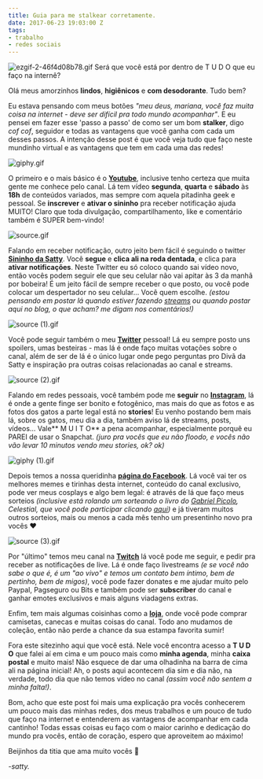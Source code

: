 ```yaml
---
title: Guia para me stalkear corretamente.
date: 2017-06-23 19:03:00 Z
tags:
- trabalho
- redes sociais
---
```


![ezgif-2-46f4d08b78.gif](/uploads/ezgif-2-46f4d08b78.gif)
Será que você está por dentro de T U D O que eu faço na internê?

Olá meus amorzinhos **lindos**, **higiênicos** e **com desodorante**. Tudo bem?

Eu estava pensando com meus botões *"meu deus, mariana, você faz muita coisa na internet - deve ser difícil pra todo mundo acompanhar"*. E eu pensei em fazer esse 'passo a passo' de como ser um bom **stalker**, digo *cof cof*, seguidor e todas as vantagens que você ganha com cada um desses passos. A intenção desse post é que você veja tudo que faço neste mundinho virtual e as vantagens que tem em cada uma das redes!

![giphy.gif](/uploads/giphy.gif)

O primeiro e o mais básico é o [**Youtube**](http://www.youtube.com/PenseGeek), inclusive tenho certeza que muita gente me conhece pelo canal. Lá tem vídeo **segunda**, **quarta** e **sábado** às **18h** de conteúdos variados, mas sempre com aquela pitadinha geek e pessoal. Se **inscrever** e **ativar o sininho** pra receber notificação ajuda MUITO! Claro que toda divulgação, compartilhamento, like e comentário também é SUPER bem-vindo!

![source.gif](/uploads/source.gif)

Falando em receber notificação, outro jeito bem fácil é seguindo o twitter **[Sininho da Satty](https://twitter.com/SininhoDaSatty)**. Você **segue** e **clica ali na roda dentada**, e clica para **ativar notificações**. Neste Twitter eu só coloco quando sai vídeo novo, então vocês podem seguir ele que seu celular não vai apitar às 3 da manhã por bobeira! É um jeito fácil de sempre receber o que posto, ou você pode colocar um despertador no seu celular... Você quem escolhe. *(estou pensando em postar lá quando estiver fazendo [streams](http://twitch.tv/PenseGeek) ou quando postar aqui no blog, o que acham? me digam nos comentários!)*

![source (1).gif](/uploads/source%20(1).gif)

Você pode seguir também o meu **[Twitter](twitter.com/_satty)** pessoal! Lá eu sempre posto uns spoilers, umas besteiras - mas lá é onde faço muitas votações sobre o canal, além de ser de lá é o único lugar onde pego perguntas pro Divã da Satty e inspiração pra outras coisas relacionadas ao canal e streams.

![source (2).gif](/uploads/source%20(2).gif)

Falando em redes pessoais, você também pode me **seguir** no **[Instagram](instagram.com/_satty)**, lá é onde a gente finge ser bonito e fotogênico, mas mais do que as fotos e as fotos dos gatos a parte legal está no **stories**! Eu venho postando bem mais lá, sobre os gatos, meu dia a dia, também aviso lá de streams, posts, vídeos... Vale** M U I T O** a pena acompanhar, especialmente porquê eu PAREI de usar o Snapchat. *(juro pra vocês que eu não floodo, e vocês não vão levar 10 minutos vendo meu stories, ok? ok)*

![giphy (1).gif](/uploads/giphy%20(1).gif)

Depois temos a nossa queridinha **[página do Facebook](http://facebook.com/CanalPenseGeek)**. Lá você vai ter os melhores memes e tirinhas desta internet, conteúdo do canal exclusivo, pode ver meus cosplays e algo bem legal: é através de lá que faço meus sorteios *(inclusive está rolando um sorteando o livro do [Gabriel Picolo](https://www.facebook.com/GabrielPicoloArt/), Celestial, que você pode participar clicando [aqui](https://www.facebook.com/CanalPenseGeek/photos/a.208647549266371.52055.187952611335865/1070497823081335/?type=3&theater))* e já tiveram muitos outros sorteios, mais ou menos a cada mês tenho um presentinho novo pra vocês ❤

![source (3).gif](/uploads/source%20(3).gif)

Por "último" temos meu canal na **[Twitch](http://twitch.tv/PenseGeek)** lá você pode me seguir, e pedir pra receber as notificações de live. Lá é onde faço livestreams *(e se você não sabe o que é, é um "ao vivo" e temos um contato bem íntimo, bem de pertinho, bem de migos)*, você pode fazer donates e me ajudar muito pelo Paypal, Pagseguro ou Bits e também pode ser **subscriber** do canal e ganhar emotes exclusivos e mais alguns viadagens extras.

Enfim, tem mais algumas coisinhas como a **[loja](http://pensegeek.youshopp.com.br/)**, onde você pode comprar camisetas, canecas e muitas coisas do canal. Todo ano mudamos de coleção, então não perde a chance da sua estampa favorita sumir! 

Fora este sitezinho aqui que você está. Nele você encontra acesso a **T U D O** que falei aí em cima e um pouco mais como **minha agenda**, minha **caixa postal** e muito mais! Não esquece de dar uma olhadinha na barra de cima ali na página inicial! Ah, o posts aqui acontecem dia sim e dia não, na verdade, todo dia que não temos vídeo no canal *(assim você não sentem a minha falta!)*.

Bom, acho que este post foi mais uma explicação pra vocês conhecerem um pouco mais das minhas redes, dos meus trabalhos e um pouco de tudo que faço na internet e entenderem as vantagens de acompanhar em cada cantinho! Todas essas coisas eu faço com o maior carinho e dedicação do mundo pra 
vocês, então de coração, espero que aproveitem ao máximo!

Beijinhos da titia que ama muito vocês 💋

*-satty.*